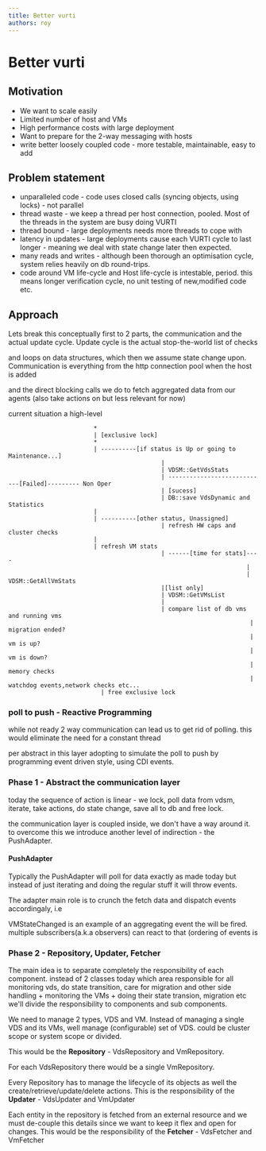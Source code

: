 ```yaml
---
title: Better vurti
authors: roy
---
```


<!-- TODO: Content review -->

# Better vurti

## Motivation

*   We want to scale easily
*   Limited number of host and VMs
*   High performance costs with large deployment
*   Want to prepare for the 2-way messaging with hosts
*   write better loosely coupled code - more testable, maintainable, easy to add

## Problem statement

*   unparalleled code - code uses closed calls (syncing objects, using locks) - not parallel
*   thread waste - we keep a thread per host connection, pooled. Most of the threads in the system are busy doing VURTI
*   thread bound - large deployments needs more threads to cope with
*   latency in updates - large deployments cause each VURTI cycle to last longer - meaning we deal with state change later then expected.
*   many reads and writes - although been thorough an optimisation cycle, system relies heavily on db round-trips.
*   code around VM life-cycle and Host life-cycle is intestable, period. this means longer verification cycle, no unit testing of new,modified code etc.

## Approach

Lets break this conceptually first to 2 parts, the communication and the actual update cycle. Update cycle is the actual stop-the-world list of checks

and loops on data structures, which then we assume state change upon. Communication is everything from the http connection pool when the host is added

and the direct blocking calls we do to fetch aggregated data from our agents (also take actions on but less relevant for now)

current situation a high-level

                            *
                            | [exclusive lock]
                            * 
                            | ----------[if status is Up or going to Maintenance...]
                                               |
                                               | VDSM::GetVdsStats
                                               | ----------------------------[Failed]--------- Non Oper
                                               | [sucess]
                                               | DB::save VdsDynamic and Statistics
                            |
                            | ----------[other status, Unassigned]
                                               | refresh HW caps and cluster checks
                            |
                            | refresh VM stats
                                               | ------[time for stats]----
                                                                       |
                                                                       | VDSM::GetAllVmStats
                                               |[list only]
                                               | VDSM::GetVMsList
                                               |
                                               | compare list of db vms and running vms
                                                                        | migration ended?
                                                                        | vm is up?
                                                                        | vm is down?
                                                                        | memory checks
                                                                        | watchdog events,network checks etc...
                              | free exclusive lock
                                         
                                               
                                               
                                               

### poll to push - Reactive Programming

while not ready 2 way communication can lead us to get rid of polling. this would eliminate the need for a constant thread

per abstract in this layer adopting to simulate the poll to push by programming event driven style, using CDI events.

### Phase 1 - Abstract the communication layer

today the sequence of action is linear - we lock, poll data from vdsm, iterate, take actions, do state change, save all to db and free lock.

the communication layer is coupled inside, we don't have a way around it. to overcome this we introduce another level of indirection - the PushAdapter.

#### PushAdapter

Typically the PushAdapter will poll for data exactly as made today but instead of just iterating and doing the regular stuff it will throw events.

The adapter main role is to crunch the fetch data and dispatch events accordingaly, i.e

VMStateChanged is an example of an aggregating event the will be fired. multiple subscribers(a.k.a observers) can react to that (ordering of events is

### Phase 2 - Repository, Updater, Fetcher

The main idea is to separate completely the responsibility of each component. instead of 2 classes today which area responsible for all monitoring vds, do state transition, care for migration and other side handling + monitoring the VMs + doing their state transion, migration etc we'll divide the responsibility to components and sub components.

We need to manage 2 types, VDS and VM. Instead of managing a single VDS and its VMs, well manage (configurable) set of VDS. could be cluster scope or system scope or divided.

This would be the **Repository** - VdsRepository and VmRepository.

For each VdsRepository there would be a single VmRepository.

Every Repository has to manage the lifecycle of its objects as well the create/retrieve/update/delete actions. This is the responsibility of the **Updater** - VdsUpdater and VmUpdater

Each entity in the repository is fetched from an external resource and we must de-couple this details since we want to keep it flex and open for changes. This would be the responsibility of the **Fetcher** - VdsFetcher and VmFetcher
